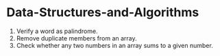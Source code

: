 # Data-Structures-and-Algorithms
1. Verify a word as palindrome.
2. Remove duplicate members from an array.
3. Check whether any two numbers in an array sums to a given number.
